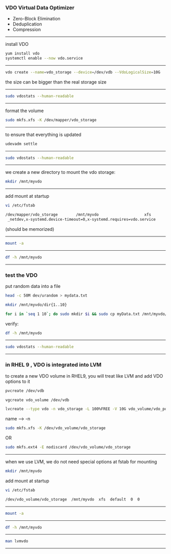 

### VDO   Virtual Data Optimizer

- Zero-Block Elimination
- Deduplication
- Compression

________________________________________________________________________________________________



install VDO

```bash
yum install vdo
systemctl enable --now vdo.service
```

________________________________________________________________________________________________



```bash
vdo create --name=vdo_storage --device=/dev/vdb --VdoLogicalSize=10G
```

the size can be bigger than the real storage size

________________________________________________________________________________________________




```bash
sudo vdostats --human-readable
```

________________________________________________________________________________________________


format the volume

```bash
sudo mkfs.xfs -K /dev/mapper/vdo_storage
```

________________________________________________________________________________________________


to ensure that everything is updated

```bash
udevadm settle
```

________________________________________________________________________________________________




```bash
sudo vdostats --human-readable
```

________________________________________________________________________________________________


we create a new directory to mount the vdo storage:

```bash
mkdir /mnt/myvdo
```

________________________________________________________________________________________________


add mount at startup

```bash
vi /etc/fstab

/dev/mapper/vdo_storage        /mnt/myvdo                    xfs
 _netdev,x-systemd.device-timeout=0,x-systemd.requires=vdo.service      0 0
```

(should be memorized)

________________________________________________________________________________________________




```bash
mount -a
```

________________________________________________________________________________________________




```bash
df -h /mnt/myvdo
```

________________________________________________________________________________________________


### test the VDO

put random data into a file

```bash
head -c 50M dev/urandom > mydata.txt
```




```bash
mkdir /mnt/myvdo/dir{1..10}
```




```bash
for i in `seq 1 10`; do sudo mkdir $i && sudo cp myData.txt /mnt/myvdo/dir$i; done;
```

verify:



```bash
df -h /mnt/myvdo
```

________________________________________________________________________________________________




```bash
sudo vdostats --human-readable
```

________________________________________________________________________________________________


### in RHEL 9 , VDO is integrated into LVM

to create a new VDO volume in RHEL9,  you will treat like LVM and add VDO options to it

```bash
pvcreate /dev/vdb
``` 



```bash
vgcreate vdo_volume /dev/vdb
```


```bash
lvcreate --type vdo -n vdo_storage -L 100%FREE -V 10G vdo_volume/vdo_pool1
```

name --> -n


```bash
sudo mkfs.xfs -K /dev/vdo_volume/vdo_storage
```

OR

```bash
sudo mkfs.ext4 -E nodiscard /dev/vdo_volume/vdo_storage
```


________________________________________________________________________________________________


when we use LVM, we do not need special options at fstab for mounting


```bash
mkdir /mnt/myvdo
```



add mount at startup

```bash
vi /etc/fstab

/dev/vdo_volume/vdo_storage  /mnt/myvdo  xfs  default  0  0
```


________________________________________________________________________________________________




```bash
mount -a
```

________________________________________________________________________________________________




```bash
df -h /mnt/myvdo
```

________________________________________________________________________________________________


```bash
man lvmvdo
```

________________________________________________________________________________________________
